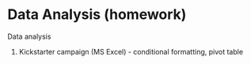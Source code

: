 # Data Analysis (homework)

Data analysis 

1. Kickstarter campaign (MS Excel) - conditional formatting, pivot table
